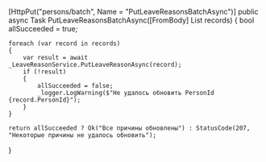 [HttpPut("persons/batch", Name = "PutLeaveReasonsBatchAsync")]
public async Task<IActionResult> PutLeaveReasonsBatchAsync([FromBody] List<LeaveReasonRecord> records)
{
    bool allSucceeded = true;

    foreach (var record in records)
    {
        var result = await _LeaveReasonService.PutLeaveReasonAsync(record);
        if (!result)
        {
            allSucceeded = false;
            _logger.LogWarning($"Не удалось обновить PersonId {record.PersonId}");
        }
    }

    return allSucceeded ? Ok("Все причины обновлены") : StatusCode(207, "Некоторые причины не удалось обновить");
}
